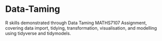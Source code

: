 # Data-Taming
R skills demonstrated through Data Taming MATHS7107 Assignment, covering data import, tidying, transformation, visualisation, and modelling using tidyverse and tidymodels.
